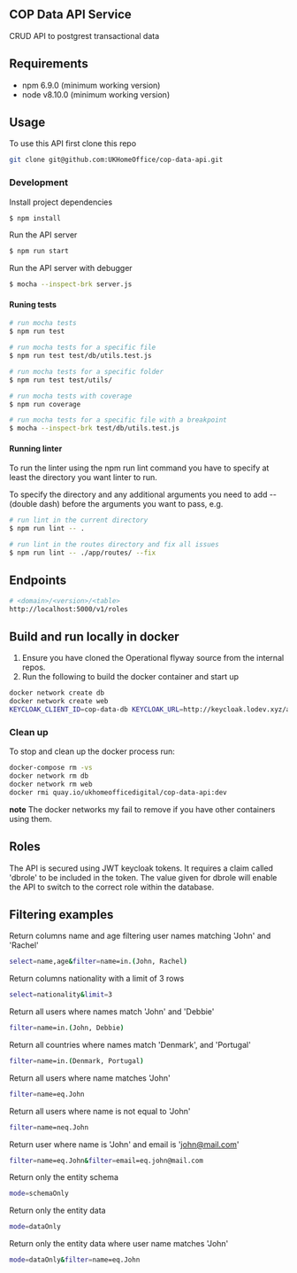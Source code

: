 ## COP Data API Service
CRUD API to postgrest transactional data

## Requirements

* npm 6.9.0 (minimum working version)
* node v8.10.0 (minimum working version)

## Usage
To use this API first clone this repo
```sh
git clone git@github.com:UKHomeOffice/cop-data-api.git
```

### Development
Install project dependencies
```sh
$ npm install
```

Run the API server
```sh
$ npm run start
```

Run the API server with debugger
```sh
$ mocha --inspect-brk server.js
```

#### Runing tests

```sh
# run mocha tests
$ npm run test

# run mocha tests for a specific file
$ npm run test test/db/utils.test.js

# run mocha tests for a specific folder
$ npm run test test/utils/

# run mocha tests with coverage
$ npm run coverage

# run mocha tests for a specific file with a breakpoint
$ mocha --inspect-brk test/db/utils.test.js
```

#### Running linter
To run the linter using the npm run lint command you have to specify at least the directory you want linter to run.

To specify the directory and any additional arguments you need to add -- (double dash) before the arguments you want to pass, e.g.

```sh
# run lint in the current directory
$ npm run lint -- .

# run lint in the routes directory and fix all issues
$ npm run lint -- ./app/routes/ --fix
```

## Endpoints
```sh
# <domain>/<version>/<table>
http://localhost:5000/v1/roles
```

## Build and run locally in docker

1. Ensure you have cloned the Operational flyway source from the internal repos.
2. Run the following to build the docker container and start up

```bash
docker network create db
docker network create web
KEYCLOAK_CLIENT_ID=cop-data-db KEYCLOAK_URL=http://keycloak.lodev.xyz/auth/realms/dev OPERATIONAL_FLYWAY=/FULL_PATH_TO_FLYWAY_SOURCE/private_operational_flyway docker-compose up
```

### Clean up
To stop and clean up the docker process run:

```bash
docker-compose rm -vs
docker network rm db
docker network rm web
docker rmi quay.io/ukhomeofficedigital/cop-data-api:dev
```

**note** The docker networks my fail to remove if you have other containers using them.

## Roles

The API is secured using JWT keycloak tokens. It requires a claim called 'dbrole' to be included in the token.
The value given for dbrole will enable the API to switch to the correct role within the database.

## Filtering examples
Return columns name and age filtering user names matching 'John' and 'Rachel'
```bash
select=name,age&filter=name=in.(John, Rachel)
```

Return columns nationality with a limit of 3 rows
```bash
select=nationality&limit=3
```

Return all users where names match 'John' and 'Debbie'
```bash
filter=name=in.(John, Debbie)
```

Return all countries where names match 'Denmark', and 'Portugal'
```bash
filter=name=in.(Denmark, Portugal)
```

Return all users where name matches 'John'
```bash
filter=name=eq.John
```

Return all users where name is not equal to 'John'
```bash
filter=name=neq.John
```

Return user where name is 'John' and email is 'john@mail.com'
```bash
filter=name=eq.John&filter=email=eq.john@mail.com
```

Return only the entity schema
```bash
mode=schemaOnly
```

Return only the entity data
```bash
mode=dataOnly
```

Return only the entity data where user name matches 'John'
```bash
mode=dataOnly&filter=name=eq.John
```
